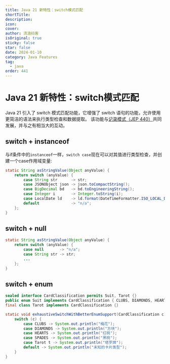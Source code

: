 ```yaml
---
title: Java 21 新特性：switch模式匹配
shortTitle:
description:
icon:
cover:
author: 流浪码客
isOriginal: true
sticky: false
star: false
date: 2024-01-10
category: Java Features
tag:
  - java
order: 441
---
```


# Java 21 新特性：switch模式匹配

Java 21 引入了 switch 模式匹配功能，它增强了 switch 语句的功能，允许使用更简洁的语法来执行类型检查和数据提取。
该功能与[记录模式（JEP 440）](/java-features/Java21/jep440-record-partterns)共同发展，并与之有相当大的互动。


## switch + instanceof

与if条件中的`instanceof`一样，`switch case`现在可以对其值进行类型检查，并创建一个case作用域变量:

```java
static String asStringValue(Object anyValue) {
    return switch (anyValue) {
        case String str      -> str;
        case JSONObject json -> json.toCompactString();
        case BigDecimal bd   -> bd.toEngineeringString();
        case Integer i       -> Integer.toString(i);
        case LocalDate ld    -> ld.format(DateTimeFormatter.ISO_LOCAL_DATE);
        default              -> "n/a";
    };
}
```

## switch + null

```java
static String asStringValue(Object anyValue) {
    return switch (anyValue) {
        case null       -> "n/a";
        case String str -> str;
        ...
    };
}
```

## switch + enum

```java
sealed interface CardClassification permits Suit, Tarot {}
public enum Suit implements CardClassification { CLUBS, DIAMONDS, HEARTS, SPADES }
final class Tarot implements CardClassification {}

static void exhaustiveSwitchWithBetterEnumSupport(CardClassification c) {
    switch (c) {
        case CLUBS -> System.out.println("梅花");
        case DIAMONDS -> System.out.println("方块");
        case HEARTS -> System.out.println("红桃");
        case SPADES -> System.out.println("黑桃");
        case Tarot t -> System.out.println("塔罗牌");
        default -> System.out.println("未知的卡片类型");
    }
}
```

